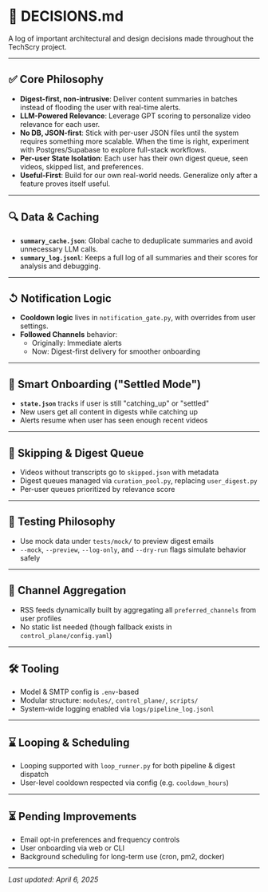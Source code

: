 # 📜 DECISIONS.md

A log of important architectural and design decisions made throughout the TechScry project.

---

## ✅ Core Philosophy

- **Digest-first, non-intrusive**: Deliver content summaries in batches instead of flooding the user with real-time alerts.
- **LLM-Powered Relevance**: Leverage GPT scoring to personalize video relevance for each user.
- **No DB, JSON-first**: Stick with per-user JSON files until the system requires something more scalable. When the time is right, experiment with Postgres/Supabase to explore full-stack workflows.
- **Per-user State Isolation**: Each user has their own digest queue, seen videos, skipped list, and preferences.
- **Useful-First**: Build for our own real-world needs. Generalize only after a feature proves itself useful.

---

## 🔍 Data & Caching

- **`summary_cache.json`**: Global cache to deduplicate summaries and avoid unnecessary LLM calls.
- **`summary_log.jsonl`**: Keeps a full log of all summaries and their scores for analysis and debugging.

---

## ↺ Notification Logic

- **Cooldown logic** lives in `notification_gate.py`, with overrides from user settings.
- **Followed Channels** behavior:
  - Originally: Immediate alerts
  - Now: Digest-first delivery for smoother onboarding

---

## 🔎 Smart Onboarding ("Settled Mode")

- **`state.json`** tracks if user is still "catching_up" or "settled"
- New users get all content in digests while catching up
- Alerts resume when user has seen enough recent videos

---

## 🚪 Skipping & Digest Queue

- Videos without transcripts go to `skipped.json` with metadata
- Digest queues managed via `curation_pool.py`, replacing `user_digest.py`
- Per-user queues prioritized by relevance score

---

## 🧩 Testing Philosophy

- Use mock data under `tests/mock/` to preview digest emails
- `--mock`, `--preview`, `--log-only`, and `--dry-run` flags simulate behavior safely

---

## 🔗 Channel Aggregation

- RSS feeds dynamically built by aggregating all `preferred_channels` from user profiles
- No static list needed (though fallback exists in `control_plane/config.yaml`)

---

## 🛠️ Tooling

- Model & SMTP config is `.env`-based
- Modular structure: `modules/`, `control_plane/`, `scripts/`
- System-wide logging enabled via `logs/pipeline_log.jsonl`

---

## ⌛ Looping & Scheduling

- Looping supported with `loop_runner.py` for both pipeline & digest dispatch
- User-level cooldown respected via config (e.g. `cooldown_hours`)

---

## ⏳ Pending Improvements

- Email opt-in preferences and frequency controls
- User onboarding via web or CLI
- Background scheduling for long-term use (cron, pm2, docker)

---

_Last updated: April 6, 2025_
